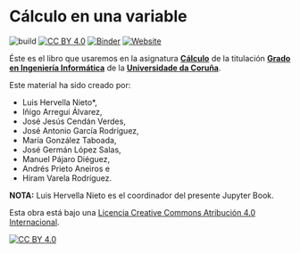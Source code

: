 # Cálculo en una variable #

![build](https://github.com/LuisHervella/JB_Calculo1_UDC/actions/workflows/deploy-book.yml/badge.svg) [![CC BY 4.0][cc-by-shield]][cc-by] [![Binder](https://mybinder.org/badge_logo.svg)](https://mybinder.org/v2/gh/LuisHervella/JB_Calculo1_UDC/main?urlpath=lab/tree/capitulos/)
[![Website](https://img.shields.io/website?down_message=offline&up_message=online&url=https%3A%2F%2FLuisHervella.github.io%2FJB_Calculo1_UDC%2Fcapitulos%2FREADME.html)](https://LuisHervella.github.io/JB_Calculo1_UDC/capitulos/README.html)

Éste es el libro que usaremos en la asignatura [**Cálculo**](https://estudos.udc.es/gl/subject/614G01V01/614G01003/2022) de la titulación [**Grado en Ingeniería Informática**](https://estudos.udc.es/gl/study/start/614G01V01) de la [**Universidade da Coruña**](http://www.udc.es).

Este material ha sido creado por:

- Luis Hervella Nieto*,
- Iñigo Arregui Álvarez, 
- José Jesús Cendán Verdes, 
- José Antonio García Rodríguez, 
- María González Taboada, 
- José Germán López Salas, 
- Manuel Pájaro Diéguez,
- Andrés Prieto Aneiros e 
- Hiram Varela Rodríguez.

**NOTA:** Luis Hervella Nieto es el coordinador del presente Jupyter Book.

Esta obra está bajo una
[Licencia Creative Commons Atribución 4.0 Internacional][cc-by].

[![CC BY 4.0][cc-by-image]][cc-by]

[cc-by]: https://creativecommons.org/licenses/by/4.0/deed.es
[cc-by-image]: https://i.creativecommons.org/l/by/4.0/88x31.png
[cc-by-shield]: https://img.shields.io/badge/License-CC%20BY%204.0-lightgrey.svg
